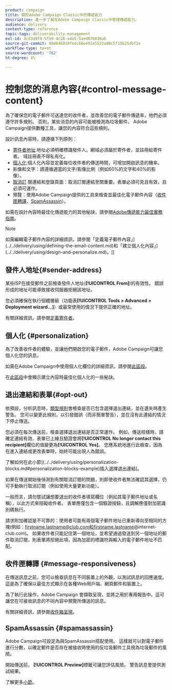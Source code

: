 ```yaml
---
product: campaign
title: 關於Adobe Campaign Classic中的傳遞能力
description: 進一步了解在Adobe Campaign Classic中管理傳遞能力。
audience: delivery
content-type: reference
topic-tags: deliverability-management
exl-id: dcd3a9f9-5fe9-4c28-a4a5-5aed67b036ab
source-git-commit: 98d646919fedc66ee9145522ad0c5f15b25dbf2e
workflow-type: tm+mt
source-wordcount: '762'
ht-degree: 4%

---
```


# 控制您的消息內容{#control-message-content}

為了確保您的電子郵件可送達您的收件者，並改善您的電子郵件傳遞率，他們必須遵守許多規則。 否則，某些消息的內容可能被檢測為垃圾郵件。 Adobe Campaign提供數種工具，讓您的內容符合這些規則。

設計訊息內容時，請遵循下列原則：

* [寄件者地址](#sender-address):地址必須明確標識發件人。網域必須屬於寄件者，並註冊給寄件者。 域註冊表不得私有化。
* [個人化](#personalization):個人化內容並定義每位收件者的傳送時間，可增加開啟訊息的機率。
* 影像和文字：請遵循適當的文字/影像比例（例如60%的文字和40%的影像）。
* [取消訂](#opt-out) 閱連結和登錄頁面：取消訂閱連結至關重要。表單必須可見且有效，且必須可運作。
* 預覽：使用Adobe Campaign提供的工具來檢查並最佳化電子郵件內容（[收件匣轉譯](#message-responsiveness)、[SpamAssassin](#spamassassin)）。

如需在設計內容時最佳化傳遞能力的其他秘訣，請參閱[Adobe傳遞能力最佳實務指南](https://experienceleague.adobe.com/docs/deliverability-learn/deliverability-best-practice-guide/content-best-practices-for-optimal-delivery.html)。

>[!NOTE]
>
>如需編輯電子郵件內容的詳細資訊，請參閱「定義電子郵件內容」](../../delivery/using/defining-the-email-content.md)和「建立個人化內容」](../../delivery/using/design-and-personalize.md)。[[

## 發件人地址{#sender-address}

某些ISP在接受郵件之前檢查發件人地址(**[!UICONTROL From]**)的有效性。 錯誤形成的地址可能導致接收伺服器拒絕該地址。

您必須確保在執行個體層級（功能表&#x200B;**[!UICONTROL Tools > Advanced > Deployment wizard...]**）或最常使用的情況下提供正確的地址。

有關詳細資訊，請參閱[定義寄件者](../../delivery/using/defining-the-email-content.md)。

## 個人化 {#personalization}

為了改善收件者的體驗，並讓他們開啟您的電子郵件，Adobe Campaign可讓您個人化您的訊息。

如需在Adobe Campaign中使用個人化欄位的詳細資訊，請參閱[此區段](../../delivery/using/personalization-fields.md)。

在[此區段](../../delivery/using/design-and-personalize.md#optimize-personalization)中會顯示建立內容時最佳化個人化的一些秘訣。

## 退出連結和表單{#opt-out}

依預設，分析訊息時，[類型規則](../../delivery/using/steps-validating-the-delivery.md#validation-process-with-typologies)會檢查是否已包含選擇退出連結，並在遺失時產生警告。 您可以變更此規則，以引發錯誤（而非簡單警告），並在沒有此連結的情況下停止傳送。

您必須在每次傳送前，檢查選擇退出連結是否正常運作。 例如，傳送校樣時，請確定連結有效、表單已上線且驗證會將&#x200B;**[!UICONTROL No longer contact this recipient]**&#x200B;欄位的值變更為&#x200B;**[!UICONTROL Yes]**。 您應系統地進行此檢查，因為在進入連結或更改表單時，始終可能出現人為錯誤。

了解如何在此小節](../../delivery/using/personalization-blocks.md#personalization-blocks-example)插入選擇退出連結[。

如果在傳送開始後偵測到有關取消訂閱的問題，則即使收件者無法確認其選擇，仍可手動執行取消訂閱（例如使用大量更新功能）。

一般而言，請勿嘗試讓想要退出的收件者填寫欄位（例如其電子郵件地址或名稱），以此方式來阻礙收件者。 表單應僅包含一個驗證按鈕，且調解應僅對加密識別碼執行。

請求附加確認是不可靠的：使用者可能有兩個電子郵件地址已重新導向至相同的方塊(例如：firstname.lastname@club.com和firstname.lastname@internet-club.com)。 如果收件者只能記住第一個地址，並希望通過發送到另一個地址的郵件取消訂閱，則表單將拒絕此項，因為加密的標識符與輸入的電子郵件地址不匹配。

## 收件匣轉譯 {#message-responsiveness}

在傳送訊息之前，您可以檢查訊息在不同裝置上的外觀，以測試訊息的回應速度。 這是為了確保以最佳方式顯示在各種Web用戶端、網頁郵件和裝置上。

為了執行此操作，Adobe Campaign 會擷取呈現，並將之用於專用報告中。這可讓您在可接收訊息的不同內容中預覽所傳送的訊息。

有關詳細資訊，請參閱[收件箱呈現](../../delivery/using/inbox-rendering.md)。

## SpamAssassin {#spamassassin}

Adobe Campaign可設定為與SpamAssassin搭配使用。 這樣就可以對電子郵件進行分數，以確定郵件是否存在被接收時使用的反垃圾郵件工具視為垃圾郵件的風險。

開始傳送前， **[!UICONTROL Preview]**&#x200B;標籤可讓您評估風險。 警告訊息會提供測試結果。

了解更多[小節](../../delivery/using/spamassassin.md)。
